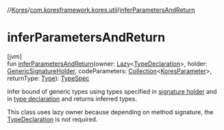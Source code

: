 //[Kores](../../index.md)/[com.koresframework.kores.util](index.md)/[inferParametersAndReturn](infer-parameters-and-return.md)

# inferParametersAndReturn

[jvm]\
fun [inferParametersAndReturn](infer-parameters-and-return.md)(owner: [Lazy](https://kotlinlang.org/api/latest/jvm/stdlib/kotlin/-lazy/index.html)<[TypeDeclaration](../com.koresframework.kores.base/-type-declaration/index.md)>, holder: [GenericSignatureHolder](../com.koresframework.kores.base/-generic-signature-holder/index.md), codeParameters: [Collection](https://kotlinlang.org/api/latest/jvm/stdlib/kotlin.collections/-collection/index.html)<[KoresParameter](../com.koresframework.kores.base/-kores-parameter/index.md)>, returnType: [Type](https://docs.oracle.com/javase/8/docs/api/java/lang/reflect/Type.html)): [TypeSpec](../com.koresframework.kores.base/-type-spec/index.md)

Infer bound of generic types using types specified in [signature holder](infer-parameters-and-return.md) and in [type declaration](infer-parameters-and-return.md) and returns inferred types.

This class uses lazy owner because depending on method signature, the [TypeDeclaration](../com.koresframework.kores.base/-type-declaration/index.md) is not required.
